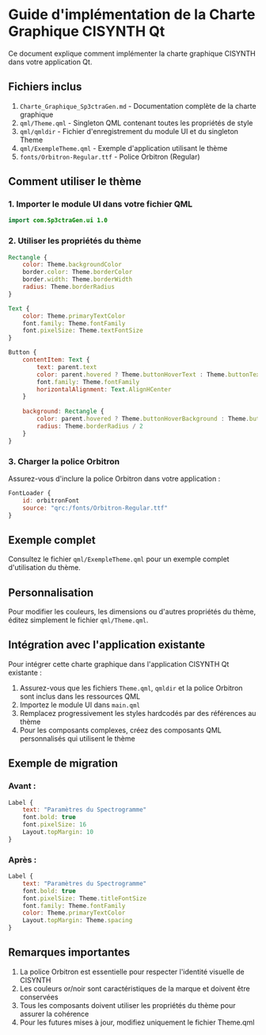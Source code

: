 # Guide d'implémentation de la Charte Graphique CISYNTH Qt

Ce document explique comment implémenter la charte graphique CISYNTH dans votre application Qt.

## Fichiers inclus

1. `Charte_Graphique_Sp3ctraGen.md` - Documentation complète de la charte graphique
2. `qml/Theme.qml` - Singleton QML contenant toutes les propriétés de style
3. `qml/qmldir` - Fichier d'enregistrement du module UI et du singleton Theme
4. `qml/ExempleTheme.qml` - Exemple d'application utilisant le thème
5. `fonts/Orbitron-Regular.ttf` - Police Orbitron (Regular)

## Comment utiliser le thème

### 1. Importer le module UI dans votre fichier QML

```qml
import com.Sp3ctraGen.ui 1.0
```

### 2. Utiliser les propriétés du thème

```qml
Rectangle {
    color: Theme.backgroundColor
    border.color: Theme.borderColor
    border.width: Theme.borderWidth
    radius: Theme.borderRadius
}

Text {
    color: Theme.primaryTextColor
    font.family: Theme.fontFamily
    font.pixelSize: Theme.textFontSize
}

Button {
    contentItem: Text {
        text: parent.text
        color: parent.hovered ? Theme.buttonHoverText : Theme.buttonText
        font.family: Theme.fontFamily
        horizontalAlignment: Text.AlignHCenter
    }
    
    background: Rectangle {
        color: parent.hovered ? Theme.buttonHoverBackground : Theme.buttonBackground
        radius: Theme.borderRadius / 2
    }
}
```

### 3. Charger la police Orbitron

Assurez-vous d'inclure la police Orbitron dans votre application :

```qml
FontLoader {
    id: orbitronFont
    source: "qrc:/fonts/Orbitron-Regular.ttf"
}
```

## Exemple complet

Consultez le fichier `qml/ExempleTheme.qml` pour un exemple complet d'utilisation du thème.

## Personnalisation

Pour modifier les couleurs, les dimensions ou d'autres propriétés du thème, éditez simplement le fichier `qml/Theme.qml`.

## Intégration avec l'application existante

Pour intégrer cette charte graphique dans l'application CISYNTH Qt existante :

1. Assurez-vous que les fichiers `Theme.qml`, `qmldir` et la police Orbitron sont inclus dans les ressources QML
2. Importez le module UI dans `main.qml`
3. Remplacez progressivement les styles hardcodés par des références au thème
4. Pour les composants complexes, créez des composants QML personnalisés qui utilisent le thème

## Exemple de migration

### Avant :

```qml
Label {
    text: "Paramètres du Spectrogramme"
    font.bold: true
    font.pixelSize: 16
    Layout.topMargin: 10
}
```

### Après :

```qml
Label {
    text: "Paramètres du Spectrogramme"
    font.bold: true
    font.pixelSize: Theme.titleFontSize
    font.family: Theme.fontFamily
    color: Theme.primaryTextColor
    Layout.topMargin: Theme.spacing
}
```

## Remarques importantes

1. La police Orbitron est essentielle pour respecter l'identité visuelle de CISYNTH
2. Les couleurs or/noir sont caractéristiques de la marque et doivent être conservées
3. Tous les composants doivent utiliser les propriétés du thème pour assurer la cohérence
4. Pour les futures mises à jour, modifiez uniquement le fichier Theme.qml
